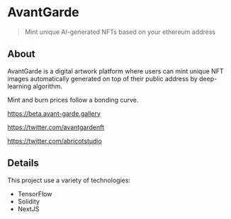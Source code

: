 # AvantGarde

> Mint unique AI-generated NFTs based on your ethereum address

## About

AvantGarde is a digital artwork platform where users can mint unique NFT images automatically generated on top of their public address by deep-learning algorithm.

Mint and burn prices follow a bonding curve.

https://beta.avant-garde.gallery

https://twitter.com/avantgardenft

https://twitter.com/abricotstudio

## Details

This project use a variety of technologies:

- TensorFlow
- Solidity
- NextJS
